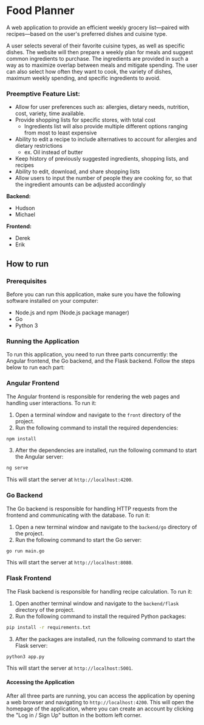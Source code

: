 # Food Planner

A web application to provide an efficient weekly grocery list—paired with recipes—based on the user's preferred dishes and cuisine type.

A user selects several of their favorite cuisine types, as well as specific dishes. The website will then prepare a weekly plan for meals and suggest common ingredients to purchase. The ingredients are provided in such a way as to maximize overlap between meals and mitigate spending. The user can also select how often they want to cook, the variety of dishes, maximum weekly spending, and specific ingredients to avoid.

### Preemptive Feature List:
- Allow for user preferences such as: allergies, dietary needs, nutrition, cost, variety, time available.
- Provide shopping lists for specific stores, with total cost
    - Ingredients list will also provide multiple different options ranging from most to least expensive
- Ability to edit a recipe to include alternatives to account for allergies and dietary restrictions
    - ex. Oil instead of butter
- Keep history of previously suggested ingredients, shopping lists, and recipes
- Ability to edit, download, and share shopping lists
- Allow users to input the number of people they are cooking for, so that the ingredient amounts can be adjusted accordingly

**Backend:**
- Hudson
- Michael

**Frontend:**
- Derek
- Erik


## How to run

### Prerequisites
Before you can run this application, make sure you have the following software installed on your computer:

- Node.js and npm (Node.js package manager)
- Go
- Python 3

### Running the Application
To run this application, you need to run three parts concurrently: the Angular frontend, the Go backend, and the Flask backend. Follow the steps below to run each part:

### Angular Frontend
The Angular frontend is responsible for rendering the web pages and handling user interactions. To run it:

1. Open a terminal window and navigate to the `front` directory of the project.
2. Run the following command to install the required dependencies:
``` bash
npm install
```

3. After the dependencies are installed, run the following command to start the Angular server:
``` bash
ng serve
```
This will start the server at `http://localhost:4200`.


### Go Backend
The Go backend is responsible for handling HTTP requests from the frontend and communicating with the database. To run it:

1. Open a new terminal window and navigate to the `backend/go` directory of the project.
2. Run the following command to start the Go server:
``` bash
go run main.go
```
This will start the server at `http://localhost:8080`.

### Flask Frontend
The Flask backend is responsible for handling recipe calculation. To run it:

1. Open another terminal window and navigate to the `backend/flask` directory of the project.
2. Run the following command to install the required Python packages:
``` bash
pip install -r requirements.txt
```
3. After the packages are installed, run the following command to start the Flask server:
```bash
python3 app.py
```
This will start the server at `http://localhost:5001`.

#### Accessing the Application
After all three parts are running, you can access the application by opening a web browser and navigating to `http://localhost:4200`. This will open the homepage of the application, where you can create an account by clicking the "Log in / Sign Up" button in the bottom left corner.
